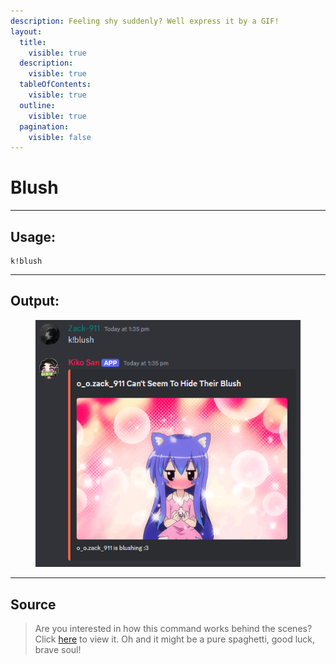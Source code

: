 ```yaml
---
description: Feeling shy suddenly? Well express it by a GIF!
layout:
  title:
    visible: true
  description:
    visible: true
  tableOfContents:
    visible: true
  outline:
    visible: true
  pagination:
    visible: false
---
```


# Blush

***

## Usage:

```
k!blush
```

***

## Output:

<div align="left"><figure><img src="../../.gitbook/assets/Blush.png" alt=""><figcaption></figcaption></figure></div>



***

## Source

> Are you interested in how this command works behind the scenes? Click [here](https://github.com/Kiko-Labs/Kiko-San/blob/stable/src/Prefix%20Commands/Roleplay/blush.js) to view it. Oh and it might be a pure spaghetti, good luck, brave soul!
